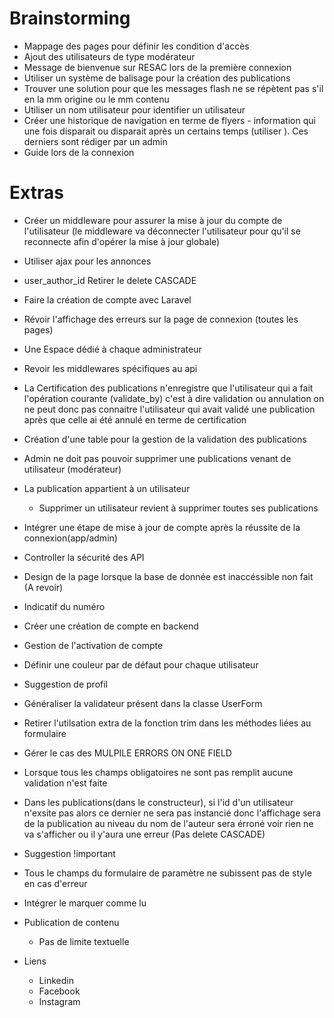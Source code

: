 # Brainstorming

- Mappage des pages pour définir les condition d'accès
- Ajout des utilisateurs de type modérateur
- Message de bienvenue sur RESAC lors de la première connexion
- Utiliser un système de balisage pour la création des publications
- Trouver une solution pour que les messages flash ne se répètent pas s'il en la mm origine ou le mm contenu
- Utiliser un nom utilisateur pour identifier un utilisateur
- Créer une historique de navigation en terme de flyers - information qui une fois disparait ou disparait après un certains temps (utiliser ). Ces derniers sont rédiger par un admin
- Guide lors de la connexion

# Extras

- Créer un middleware pour assurer la mise à jour du compte de l'utilisateur (le middleware va déconnecter l'utilisateur pour qu'il se reconnecte afin d'opérer la mise à jour globale)

- Utiliser ajax pour les annonces

- user_author_id Retirer le delete CASCADE

- Faire la création de compte avec Laravel

- Révoir l'affichage des erreurs sur la page de connexion (toutes les pages)

- Une Espace dédié à chaque administrateur

- Revoir les middlewares spécifiques au api

- La Certification des publications n'enregistre que l'utilisateur qui a fait l'opération courante (validate_by) c'est à dire validation ou annulation on ne peut donc pas connaitre l'utilisateur qui avait validé une publication après que celle ai été annulé en terme de certification

- Création d'une table pour la gestion de la validation des publications

- Admin ne doit pas pouvoir supprimer une publications venant de utilisateur (modérateur)

- La publication appartient à un utilisateur
  
  - Supprimer un utilisateur revient à supprimer toutes ses publications

- Intégrer une étape de mise à jour de compte après la réussite de la connexion(app/admin)

- Controller la sécurité des API

- Design de la page lorsque la base de donnée est inaccéssible non fait (A revoir)

- Indicatif du numéro

- Créer une création de compte en backend

- Gestion de l'activation de compte

- Définir une couleur par de défaut pour chaque utilisateur

- Suggestion de profil

- Généraliser la validateur présent dans la classe UserForm

- Retirer l'utilsation extra de la fonction trim dans les méthodes liées au formulaire

- Gérer le cas des MULPILE ERRORS ON ONE FIELD

- Lorsque tous les champs obligatoires ne sont pas remplit aucune validation n'est faite

- Dans les publications(dans le constructeur), si l'id d'un utilisateur n'exsite pas alors ce dernier ne sera pas instancié donc l'affichage sera de la publication au niveau du nom de l'auteur sera érroné voir rien ne va s'afficher ou il y'aura une erreur (Pas delete CASCADE)

- Suggestion !important

- Tous le champs du formulaire de paramètre ne subissent pas de style en cas d'erreur

- Intégrer le marquer comme lu

- Publication de contenu
  
  - Pas de limite textuelle

- Liens
  
  - Linkedin
  - Facebook
  - Instagram